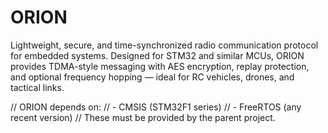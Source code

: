 # ORION
Lightweight, secure, and time-synchronized radio communication protocol for embedded systems. Designed for STM32 and similar MCUs, ORION provides TDMA-style messaging with AES encryption, replay protection, and optional frequency hopping — ideal for RC vehicles, drones, and tactical links.

// ORION depends on:
// - CMSIS (STM32F1 series) 
// - FreeRTOS (any recent version)
// These must be provided by the parent project.
